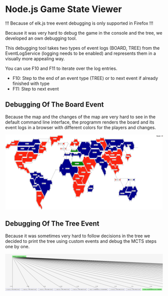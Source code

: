 # Node.js Game State Viewer

!!! Because of elk.js tree event debugging is only supported in Firefox !!!

Because it was very hard to debug the game in the console
and the tree, we developed an own debugging tool.

This debugging tool takes two types of event logs (BOARD, TREE) from the EventLogService (logging needs to be enabled)
and represents them in a visually more appealing way.

You can use F10 and F11 to iterate over the log entries.
+ F10: Step to the end of an event type (TREE) or to next event if already finished with type
+ F11: Step to next event

## Debugging Of The Board Event
Because the map and the changes of the map are very
hard to see in the default command line interface,
the programm renders the board and its event
logs in a browser with different colors for the players and changes.

![Board Debugging](board-debugging.png)

## Debugging Of The Tree Event
Because it was sometimes very hard to follow decisions in the 
tree we decided to print the tree using custom events and
debug the MCTS steps one by one.

![Tree Debugging](tree-debugging.png)
